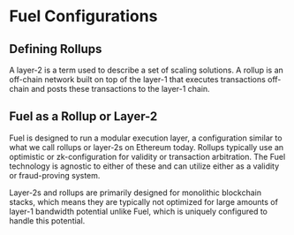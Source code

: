 # Fuel Configurations

## Defining Rollups

A layer-2 is a term used to describe a set of scaling solutions. A rollup is an off-chain network built on top of the layer-1 that executes transactions off-chain and posts these transactions to the layer-1 chain.

## Fuel as a Rollup or Layer-2

Fuel is designed to run a modular execution layer, a configuration similar to what we call rollups or layer-2s on Ethereum today. Rollups typically use an optimistic or zk-configuration for validity or transaction arbitration. The Fuel technology is agnostic to either of these and can utilize either as a validity or fraud-proving system.

Layer-2s and rollups are primarily designed for monolithic blockchain stacks, which means they are typically not optimized for large amounts of layer-1 bandwidth potential unlike Fuel, which is uniquely configured to handle this potential.
